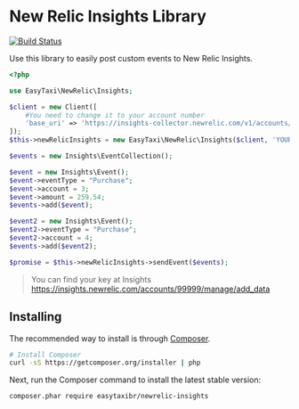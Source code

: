 New Relic Insights Library
==========================

[![Build Status](https://travis-ci.org/easytaxibr/newrelic-insights.svg?branch=master)](https://travis-ci.org/easytaxibr/newrelic-insights)

Use this library to easily post custom events to New Relic Insights.

```php
<?php

use EasyTaxi\NewRelic\Insights;

$client = new Client([
    #You need to change it to your account number
    'base_uri' => 'https://insights-collector.newrelic.com/v1/accounts/99999/'
]);
$this->newRelicInsights = new EasyTaxi\NewRelic\Insights($client, 'YOUR_KEY_HERE');

$events = new Insights\EventCollection();

$event = new Insights\Event();
$event->eventType = "Purchase";
$event->account = 3;
$event->amount = 259.54;
$events->add($event);

$event2 = new Insights\Event();
$event2->eventType = "Purchase";
$event2->account = 4;
$events->add($event2);

$promise = $this->newRelicInsights->sendEvent($events);
```

> You can find your key at Insights https://insights.newrelic.com/accounts/99999/manage/add_data

## Installing

The recommended way to install is through
[Composer](http://getcomposer.org).

```bash
# Install Composer
curl -sS https://getcomposer.org/installer | php
```

Next, run the Composer command to install the latest stable version:

```bash
composer.phar require easytaxibr/newrelic-insights
```
